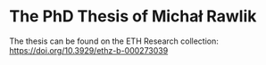 # The PhD Thesis of Michał Rawlik

The thesis can be found on the ETH Research collection:
https://doi.org/10.3929/ethz-b-000273039
